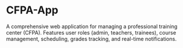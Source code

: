 # CFPA-App
A comprehensive web application for managing a professional training center (CFPA). Features user roles (admin, teachers, trainees), course management, scheduling, grades tracking, and real-time notifications.
